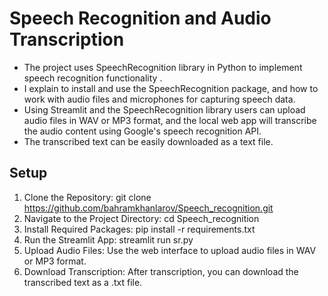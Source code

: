 # Speech Recognition and Audio Transcription 

- The project uses SpeechRecognition library in Python to implement speech recognition functionality . 
- I explain to install and use the SpeechRecognition package, and how to work with audio files and microphones for capturing speech data. 
- Using Streamlit and the SpeechRecognition library users can upload audio files in WAV or MP3 format, and the local web app will transcribe the audio content using Google's speech recognition API. 
- The transcribed text can be easily downloaded as a text file.

## Setup


1. Clone the Repository:    git clone https://github.com/bahramkhanlarov/Speech_recognition.git
2. Navigate to the Project Directory: cd Speech_recognition
3. Install Required Packages: pip install -r requirements.txt
4. Run the Streamlit App:  streamlit run sr.py
5. Upload Audio Files:
Use the web interface to upload audio files in WAV or MP3 format.
6. Download Transcription:
After transcription, you can download the transcribed text as a .txt file.
